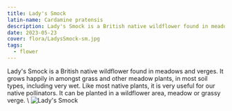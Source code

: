 ```yaml
---
title: Lady's Smock
latin-name: Cardamine pratensis
description: Lady's Smock is a British native wildflower found in meadows and verges.   
date: 2023-05-23
cover: flora/LadysSmock-sm.jpg
tags:
  - flower
---
```

Lady's Smock is a British native wildflower found in meadows and verges. It grows happily in amongst grass and other meadow plants, in most soil types, including very wet. Like most native plants, it is very useful for our native pollinators. It can be planted in a wildflower area, meadow or grassy verge. 
\\
![Lady's Smock](/images/flora/ladys-smock.jpg)